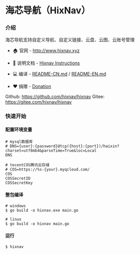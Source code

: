 # 海芯导航（HixNav）
 
### 介绍
 
海芯导航支持自定义导航、自定义链接、云盘、云图、云账号管理

-  :house: 官网 - http://www.hixnav.xyz

- :green_book: 说明文档 - [Hixnav Instructions](http://docs.hixnav.xyz/)

- :computer: 编译 - [README-CN.md](./README-CN.md) / [README-EN.md](./README-EN.md)

- :hearts: 捐赠 - [Donation](./Donation.md)

Github: https://github.com/hixnav/hixnav
Gitee: https://gitee.com/hixnav/hixnav

### 快速开始

#### 配置环境变量

```shell
# mysql数据库
# DNS={user}:{password}@tcp({host}:{port})/haixin?charset=utf8mb4&parseTime=True&loc=Local
DNS

# tecentCOS腾讯云存储
# COS=https://%s-{your}.myqcloud.com/
COS 
COSSecretID
COSSecretKey
``` 

#### 整包编译

```shell
# windows
$ go build -o hixnav.exe main.go

# linux
$ go build -o hixnav main.go
```

#### 运行

```shell
$ hixnav
```
